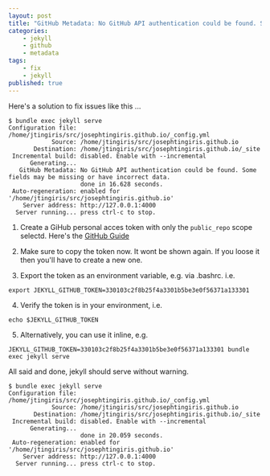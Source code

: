 ```yaml
---
layout: post
title: "GitHub Metadata: No GitHub API authentication could be found. Some fields may be missing or have incorrect data."
categories:
    - jekyll
    - github
    - metadata
tags:
    - fix
    - jekyll
published: true
---
```


Here's a solution to fix issues like this ...

```
$ bundle exec jekyll serve
Configuration file: /home/jtingiris/src/josephtingiris.github.io/_config.yml
            Source: /home/jtingiris/src/josephtingiris.github.io
       Destination: /home/jtingiris/src/josephtingiris.github.io/_site
 Incremental build: disabled. Enable with --incremental
      Generating... 
   GitHub Metadata: No GitHub API authentication could be found. Some fields may be missing or have incorrect data.
                    done in 16.628 seconds.
 Auto-regeneration: enabled for '/home/jtingiris/src/josephtingiris.github.io'
    Server address: http://127.0.0.1:4000
  Server running... press ctrl-c to stop.
```

1. Create a GiHub personal acces token with only the `public_repo` scope selectd.  Here's the [GitHub Guide](https://help.github.com/articles/creating-a-personal-access-token-for-the-command-line/)

2. Make sure to copy the token now.  It wont be shown again.  If you loose it then you'll have to create a new one.

3. Export the token as an environment variable, e.g. via .bashrc.  i.e.
```
export JEKYLL_GITHUB_TOKEN=330103c2f8b25f4a3301b5be3e0f56371a133301
```

4. Verify the token is in your environment, i.e.
```
echo $JEKYLL_GITHUB_TOKEN
```

5. Alternatively, you can use it inline, e.g.
```
JEKYLL_GITHUB_TOKEN=330103c2f8b25f4a3301b5be3e0f56371a133301 bundle exec jekyll serve
```

All said and done, jekyll should serve without warning.

```
$ bundle exec jekyll serve
Configuration file: /home/jtingiris/src/josephtingiris.github.io/_config.yml
            Source: /home/jtingiris/src/josephtingiris.github.io
       Destination: /home/jtingiris/src/josephtingiris.github.io/_site
 Incremental build: disabled. Enable with --incremental
      Generating... 
                    done in 20.059 seconds.
 Auto-regeneration: enabled for '/home/jtingiris/src/josephtingiris.github.io'
    Server address: http://127.0.0.1:4000
  Server running... press ctrl-c to stop.
```
